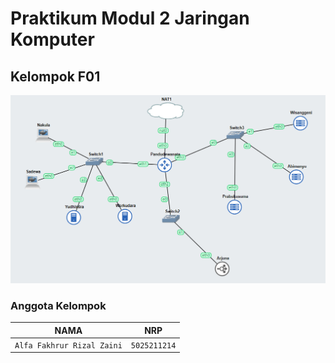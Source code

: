 # Praktikum Modul 2 Jaringan Komputer

## Kelompok F01
![Topology](./images/image.png)

### Anggota Kelompok

| **NAMA** | **NRP** |
|----------|----------|
| `Alfa Fakhrur Rizal Zaini` | `5025211214` |


